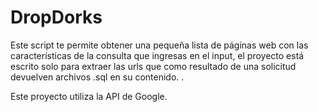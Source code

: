 # DropDorks
Este script te permite obtener una pequeña lista de páginas web con las características de la consulta que ingresas en el input, el proyecto está escrito solo para extraer las urls que como resultado de una solicitud devuelven archivos .sql en su contenido. .

Este proyecto utiliza la API de Google.
